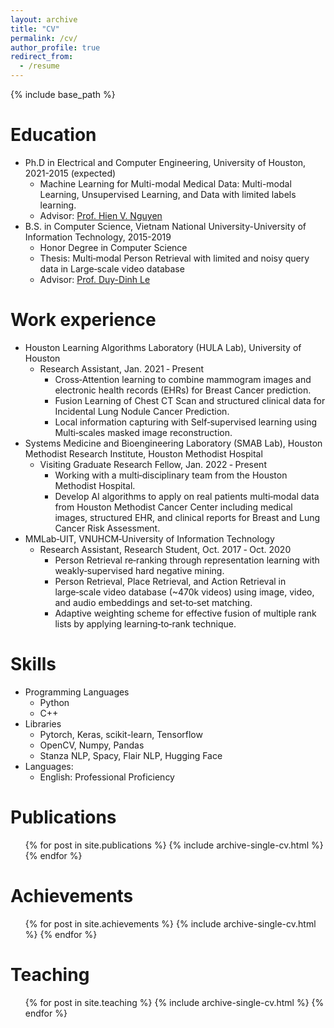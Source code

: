 ```yaml
---
layout: archive
title: "CV"
permalink: /cv/
author_profile: true
redirect_from:
  - /resume
---
```


{% include base_path %}

Education
======
* Ph.D in Electrical and Computer Engineering, University of Houston, 2021-2015 (expected)
  * Machine Learning for Multi-modal Medical Data: Multi-modal Learning, Unsupervised Learning, and Data with limited labels learning.
  * Advisor: [Prof. Hien V. Nguyen](https://www.hvnguyen.com/)
* B.S. in Computer Science, Vietnam National University-University of Information Technology, 2015-2019
  * Honor Degree in Computer Science
  * Thesis: Multi‑modal Person Retrieval with limited and noisy query data in Large‑scale video database
  * Advisor: [Prof. Duy-Dinh Le](https://researchmap.jp/ledduy)

Work experience
======
* Houston Learning Algorithms Laboratory (HULA Lab), University of Houston
  * Research Assistant, Jan. 2021 ‑ Present
	* Cross‑Attention learning to combine mammogram images and electronic health records (EHRs) for Breast Cancer prediction.
	* Fusion Learning of Chest CT Scan and structured clinical data for Incidental Lung Nodule Cancer Prediction.
	* Local information capturing with Self‑supervised learning using Multi‑scales masked image reconstruction.
* Systems Medicine and Bioengineering Laboratory (SMAB Lab), Houston Methodist Research Institute, Houston Methodist Hospital
  * Visiting Graduate Research Fellow, Jan. 2022 ‑ Present
	* Working with a multi‑disciplinary team from the Houston Methodist Hospital.
	* Develop AI algorithms to apply on real patients multi‑modal data from Houston Methodist Cancer Center including medical images, structured EHR, and clinical reports for Breast and Lung Cancer Risk Assessment.
* MMLab‑UIT, VNUHCM‑University of Information Technology
  * Research Assistant, Research Student, Oct. 2017 ‑ Oct. 2020
	* Person Retrieval re‑ranking through representation learning with weakly‑supervised hard negative mining.
	* Person Retrieval, Place Retrieval, and Action Retrieval in large‑scale video database (~470k videos) using image, video, and audio embeddings and set‑to‑set matching.
	* Adaptive weighting scheme for effective fusion of multiple rank lists by applying learning‑to‑rank technique.
  
Skills
======
* Programming Languages
  * Python
  * C++ 
* Libraries 
  * Pytorch, Keras, scikit-learn, Tensorflow
  * OpenCV, Numpy, Pandas
  * Stanza NLP, Spacy, Flair NLP, Hugging Face
* Languages:
  * English: Professional Proficiency 

Publications
======
  <ul>{% for post in site.publications %}
    {% include archive-single-cv.html %}
  {% endfor %}</ul>

Achievements
======
  <ul>{% for post in site.achievements %}
    {% include archive-single-cv.html %}
  {% endfor %}</ul>
  
Teaching
======
  <ul>{% for post in site.teaching %}
    {% include archive-single-cv.html %}
  {% endfor %}</ul>
  
